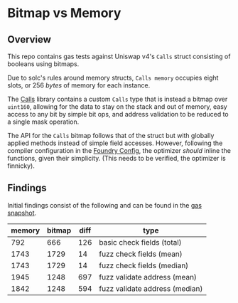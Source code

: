 # Bitmap vs Memory

## Overview

This repo contains gas tests against Uniswap v4's `Calls` struct consisting of booleans using
bitmaps.

Due to solc's rules around memory structs, `Calls memory` occupies eight slots, or 256 _bytes_  of
memory for each instance.

The [Calls](./src/Calls.sol) library contains a custom `Calls` type that is instead a bitmap over
`uint160`, allowing for the data to stay on the stack and out of memory, easy access to any bit by
simple bit ops, and address validation to be reduced to a single mask operation.

The API for the `Calls` bitmap follows that of the struct but with globally applied methods instead
of simple field accesses. However, following the compiler configuration in the
[Foundry Config](./foundry.toml), the optimizer _should_ inline the functions, given their
simplicity. (This needs to be verified, the optimizer is finnicky).

## Findings

Initial findings consist of the following and can be found in the [gas snapshot](./.gas-snapshot).

| memory | bitmap | diff | type                           |
| ------ | ------ | ---- | ------------------------------ |
| 792    | 666    | 126  | basic check fields (total)     |
| 1743   | 1729   | 14   | fuzz check fields (mean)       |
| 1743   | 1729   | 14   | fuzz check fields (median)     |
| 1945   | 1248   | 697  | fuzz validate address (mean)   |
| 1842   | 1248   | 594  | fuzz validate address (median) |
